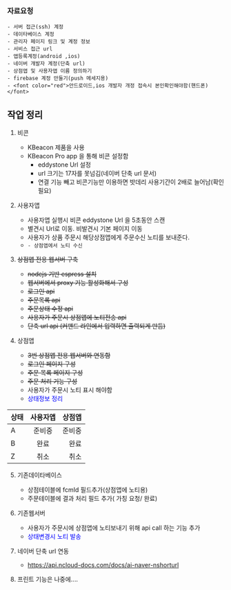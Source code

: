 ### 자료요청

    - 서버 접근(ssh) 계정
    - 데이타베이스 계정
    - 관리자 페이지 링크 및 계정 정보
    - 서비스 접근 url  
    - 앱등록계정(android ,ios)
    - 네이버 걔발자 계정(단축 url)
    - 상점앱 및 사용자앱 이름 정의하기
    - firebase 계정 만둘기(push 메세지용)
    - <font color="red">안드로이드,ios 개발자 개정 접속시 본인확인해야함(핸드폰)</font>

## 작업 정리

1. 비콘
    - KBeacon 제품을 사용
    - KBeacon Pro app 을 통해 비콘 설정함
        - eddystone Url 설정
        - url 크기는 17자를 못넘김(네이버 단축 url 문서)
        - 연결 기능 빼고 비콘기능만 이용하면 밧데리 사용기간이 2배로 늘어남(확인필요)
2. 사용자앱
    - 사용자앱 실행시 비콘 eddystone Url 을 5초동안 스캔
    - 별견시 Url로 이동. 비발견시 기본 페이지 이동
    - 사용자가 상품 주문시 해당상점앱에게 주문수신 노티를 보내준다.
    - ```- 상점앱에서 노티 수신```
3. ~~상점앱 전용 웹서버 구축~~
    - ~~nodejs 기반 espress 설치~~
    - ~~웹서버에서 proxy 기능 활성화해서 구성~~
    - ~~로그인 api~~
    - ~~주문목록 api~~
    - ~~주문상태 수정 api~~
    - ~~사용자가 주문시 상점앱에 노티전송 api~~
    - ~~단축 url api (커맨드 라인에서 입력하면 출력되게 만듬)~~
    
4. 상점앱
    - ~~3번 상점앱 전용 웹서버와 연동함~~
    - ~~로그인 페이지 구성~~
    - ~~주문 목록 페이지 구성~~
    - ~~주문 처리 기능 구성~~
    - 사용자가 주문시 노티 표시 해야함 
    - <span style="color:blue">상태정보 정리</span>
    
| 상태       |     사용자앱    |  상점앱 |
|---------- |:-------------:|------:|
| A         |  준비중         | 준비중 |
| B         |  완료          |   완료 |
| Z         |  취소          |   취소 | 



5. 기존데이타베이스
    - 상점테이블에 fcmId 필드추가(상점앱에 노티용)
    - 주문테이블에 결과 처리 필드 추가( 가칭 요청/ 완료)


6. 기존웹서버 
    - 사용자가 주문시에 상점앱에 노티보내기 위해 api call 하는 기능 추가 
    - <span style="color:blue">상태변경시 노티 발송</span>
7. 네이버 단축 url 연동
    - https://api.ncloud-docs.com/docs/ai-naver-nshorturl 
    
8. 프린트 기능은 나중에....


